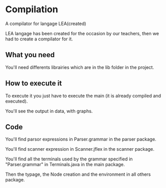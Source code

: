# Compilation

A compilator for langage LEA(created)

LEA langage has been created for the occasion by our teachers, then we had to create a compilator for it. 

## What you need

You'll need differents librairies which are in the lib folder in the project.

## How to execute it

To execute it you just have to execute the main (it is already compiled and executed). 

You'll see the output in data, with graphs.

## Code

You'll find parsor expressions in Parser.grammar in the parser package.

You'll find scanner expression in Scanner.jflex in the scanner package. 

You'll find all the terminals used by the grammar specified in "Parser.grammar" in Terminals.java in the main package.

Then the typage, the Node creation and the environment in all others package. 
